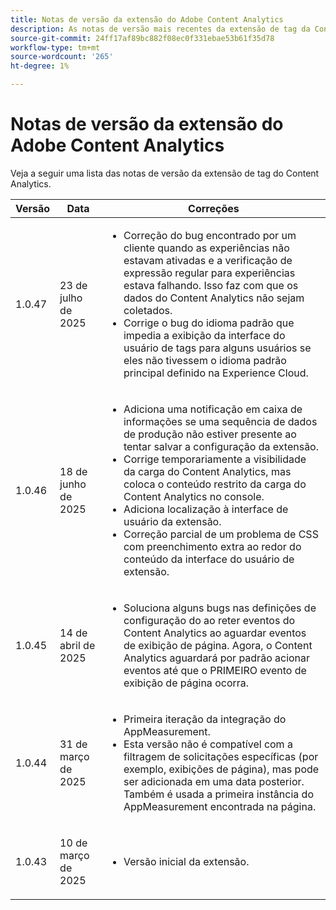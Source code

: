 ```yaml
---
title: Notas de versão da extensão do Adobe Content Analytics
description: As notas de versão mais recentes da extensão de tag da Content Analytics na Adobe Experience Platform.
source-git-commit: 24ff17af89bc882f08ec0f331ebae53b61f35d78
workflow-type: tm+mt
source-wordcount: '265'
ht-degree: 1%

---
```


# Notas de versão da extensão do Adobe Content Analytics

Veja a seguir uma lista das notas de versão da extensão de tag do Content Analytics.

| Versão | Data | Correções |
|---|---|---|
| <p>1.0.47</p> | <p>23 de julho de 2025</p> | <ul><li>Correção do bug encontrado por um cliente quando as experiências não estavam ativadas e a verificação de expressão regular para experiências estava falhando. Isso faz com que os dados do Content Analytics não sejam coletados.</li><li>Corrige o bug do idioma padrão que impedia a exibição da interface do usuário de tags para alguns usuários se eles não tivessem o idioma padrão principal definido na Experience Cloud.</li></ul> |
| <p>1.0.46</p> | <p>18 de junho de 2025</p> | <ul><li>Adiciona uma notificação em caixa de informações se uma sequência de dados de produção não estiver presente ao tentar salvar a configuração da extensão.</li><li>Corrige temporariamente a visibilidade da carga do Content Analytics, mas coloca o conteúdo restrito da carga do Content Analytics no console.</li><li>Adiciona localização à interface de usuário da extensão.</li><li>Correção parcial de um problema de CSS com preenchimento extra ao redor do conteúdo da interface do usuário de extensão.</li></ul> |
| <p>1.0.45</p> | <p>14 de abril de 2025</p> | <ul><li>Soluciona alguns bugs nas definições de configuração do ao reter eventos do Content Analytics ao aguardar eventos de exibição de página. Agora, o Content Analytics aguardará por padrão acionar eventos até que o PRIMEIRO evento de exibição de página ocorra.</li></ul> |
| <p>1.0.44</p> | <p>31 de março de 2025</p> | <ul><li>Primeira iteração da integração do AppMeasurement.</li><li>Esta versão não é compatível com a filtragem de solicitações específicas (por exemplo, exibições de página), mas pode ser adicionada em uma data posterior.  Também é usada a primeira instância do AppMeasurement encontrada na página.</li></ul> |
| <p>1.0.43</p> | <p>10 de março de 2025</p> | <ul><li>Versão inicial da extensão.</li></ul> |

